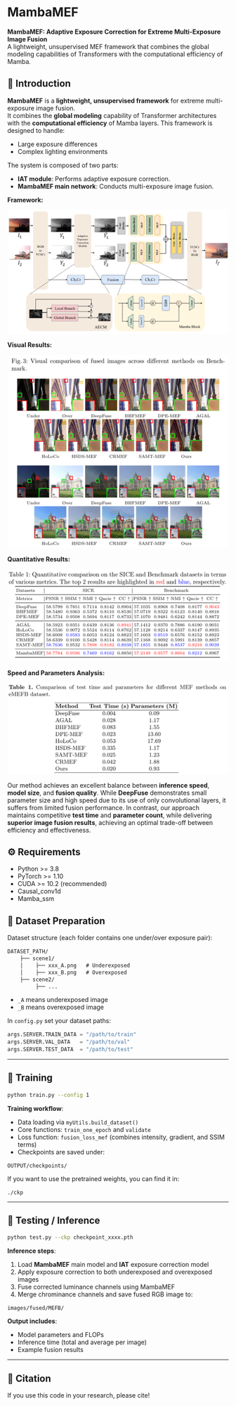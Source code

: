 # MambaMEF

**MambaMEF: Adaptive Exposure Correction for Extreme Multi-Exposure Image Fusion**  
A lightweight, unsupervised MEF framework that combines the global modeling capabilities of Transformers with the computational efficiency of Mamba.

## 📖 Introduction

**MambaMEF** is a **lightweight, unsupervised framework** for extreme multi-exposure image fusion.  
It combines the **global modeling** capability of Transformer architectures with the **computational efficiency** of Mamba layers. 
This framework is designed to handle:

- Large exposure differences
- Complex lighting environments

The system is composed of two parts:
- **IAT module**: Performs adaptive exposure correction.
- **MambaMEF main network**: Conducts multi-exposure image fusion.

**Framework:**

![Framework](framework.png)

**Visual Results:**

![visual results](visual_results.png) 

**Quantitative Results:**

![Quantitative results](quantitative_results.png)

**Speed and Parameters Analysis:**

![test time and parameters.png](test_time_and_parameters.png)

Our method achieves an excellent balance between **inference speed**, **model size**, and **fusion quality**.
 While **DeepFuse** demonstrates small parameter size and high speed due to its use of only convolutional layers, it suffers from limited fusion performance. In contrast, our approach maintains competitive **test time** and **parameter count**, while delivering **superior image fusion results**, achieving an optimal trade-off between efficiency and effectiveness.

## ⚙ Requirements

- Python >= 3.8
- PyTorch >= 1.10
- CUDA >= 10.2 (recommended)
- Causal_conv1d
- Mamba_ssm

## 📂 Dataset Preparation

Dataset structure (each folder contains one under/over exposure pair):

```
DATASET_PATH/
    ├── scene1/
    │    ├── xxx_A.png   # Underexposed
    │    ├── xxx_B.png   # Overexposed
    ├── scene2/
         ├── ...
```

- `_A` means underexposed image
- `_B` means overexposed image

In `config.py` set your dataset paths:

```python
args.SERVER.TRAIN_DATA = "/path/to/train"
args.SERVER.VAL_DATA   = "/path/to/val"
args.SERVER.TEST_DATA  = "/path/to/test"
```

------

## 🚀 Training

```bash
python train.py --config 1
```

**Training workflow**:

- Data loading via `myUtils.build_dataset()`
- Core functions: `train_one_epoch` and `validate`
- Loss function: `fusion_loss_mef` (combines intensity, gradient, and SSIM terms)
- Checkpoints are saved under:

```
OUTPUT/checkpoints/
```

If you want to use the pretrained weights, you can find it in:

```
./ckp
```

------

## 🧪 Testing / Inference

```bash
python test.py --ckp checkpoint_xxxx.pth
```

**Inference steps**:

1. Load **MambaMEF** main model and **IAT** exposure correction model
2. Apply exposure correction to both underexposed and overexposed images
3. Fuse corrected luminance channels using MambaMEF
4. Merge chrominance channels and save fused RGB image to:

```
images/fused/MEFB/
```

**Output includes**:

- Model parameters and FLOPs
- Inference time (total and average per image)
- Example fusion results

------

## 📌 Citation

If you use this code in your research, please cite!
